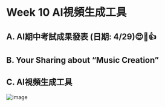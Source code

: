 # Week 10 AI視頻生成工具

## A. AI期中考試成果發表 (日期: 4/29)😍🏅👍

## B. Your Sharing about “Music Creation” 

## C. AI視頻生成工具

![image](https://github.com/user-attachments/assets/70648ed3-bd69-4ce4-b6dc-acb8d582b42c)
